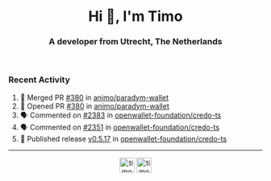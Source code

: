<h1 align="center">Hi 👋, I'm Timo</h1>
<h3 align="center">A developer from Utrecht, The Netherlands</h3>
<br/>
<!-- https://github.com/rahuldkjain/github-profile-readme-generator --!>

<!--  <p align="left"><img src="https://github-readme-stats.vercel.app/api?username=timoglastra&show_icons=true&count_private=true&" alt="timoglastra" /></p> --!>

<!--
Github language stats
<p align="left"><img src="https://github-readme-stats.vercel.app/api/top-langs/?username=timoglastra&layout=compact" alt="timoglastra" /><p>
-->

<!-- Codestats language stats -->
<!-- <p align="left"><img src="https://codestats-readme.vercel.app/api/top-langs/?username=timoglastra&layout=compact&language_count=12" alt="timoglastra" /><p>    --!>
  
<h3>Recent Activity</h3>

<!--START_SECTION:activity-->
1. 🎉 Merged PR [#380](https://github.com/animo/paradym-wallet/pull/380) in [animo/paradym-wallet](https://github.com/animo/paradym-wallet)
2. 💪 Opened PR [#380](https://github.com/animo/paradym-wallet/pull/380) in [animo/paradym-wallet](https://github.com/animo/paradym-wallet)
3. 🗣 Commented on [#2383](https://github.com/openwallet-foundation/credo-ts/issues/2383#issuecomment-3246011344) in [openwallet-foundation/credo-ts](https://github.com/openwallet-foundation/credo-ts)
4. 🗣 Commented on [#2351](https://github.com/openwallet-foundation/credo-ts/pull/2351#issuecomment-3244929951) in [openwallet-foundation/credo-ts](https://github.com/openwallet-foundation/credo-ts)
5. 🚀 Published release [v0.5.17](https://github.com/openwallet-foundation/credo-ts/releases/tag/v0.5.17) in [openwallet-foundation/credo-ts](https://github.com/openwallet-foundation/credo-ts)
<!--END_SECTION:activity-->

---

<p align="center">
<a href="https://twitter.com/timoglastra" target="blank"><img align="center" src="https://cdn.jsdelivr.net/npm/simple-icons@3.0.1/icons/twitter.svg" alt="timoglastra" height="30" width="30" /></a>
<a href="https://linkedin.com/in/timoglastra" target="blank"><img align="center" src="https://cdn.jsdelivr.net/npm/simple-icons@3.0.1/icons/linkedin.svg" alt="timoglastra" height="30" width="30" /></a>
</p>




